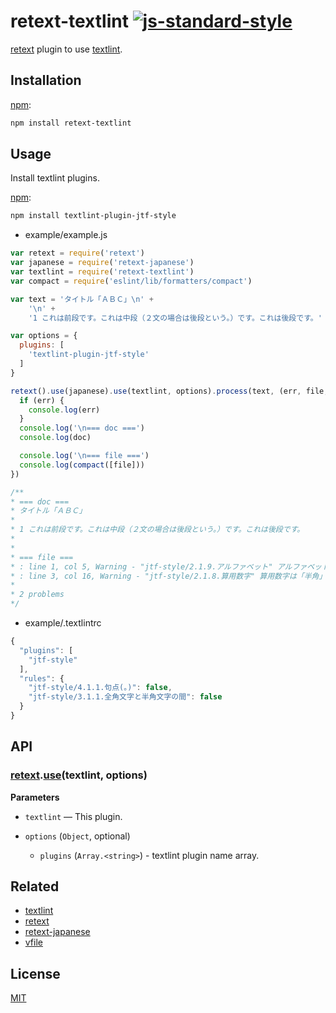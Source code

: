 # retext-textlint [![js-standard-style](https://img.shields.io/badge/code%20style-standard-brightgreen.svg?style=flat)](https://github.com/feross/standard)

[retext](https://github.com/wooorm/retext) plugin to use [textlint](https://github.com/azu/textlint).

## Installation

[npm](https://docs.npmjs.com/cli/install):

```bash
npm install retext-textlint
```

## Usage

Install textlint plugins.

[npm](https://docs.npmjs.com/cli/install):

```bash
npm install textlint-plugin-jtf-style
```

*   example/example.js

```javascript
var retext = require('retext')
var japanese = require('retext-japanese')
var textlint = require('retext-textlint')
var compact = require('eslint/lib/formatters/compact')

var text = 'タイトル「ＡＢＣ」\n' +
    '\n' +
    '1 これは前段です。これは中段（２文の場合は後段という。）です。これは後段です。'

var options = {
  plugins: [
    'textlint-plugin-jtf-style'
  ]
}

retext().use(japanese).use(textlint, options).process(text, (err, file, doc) => {
  if (err) {
    console.log(err)
  }
  console.log('\n=== doc ===')
  console.log(doc)

  console.log('\n=== file ===')
  console.log(compact([file]))
})

/**
* === doc ===
* タイトル「ＡＢＣ」
* 
* 1 これは前段です。これは中段（２文の場合は後段という。）です。これは後段です。
* 
* 
* === file ===
* : line 1, col 5, Warning - "jtf-style/2.1.9.アルファベット" アルファベットは「半角」で表記します。
* : line 3, col 16, Warning - "jtf-style/2.1.8.算用数字" 算用数字は「半角」で表記します。
* 
* 2 problems
*/
```

*   example/.textlintrc

```javascript
{
  "plugins": [
    "jtf-style"
  ],
  "rules": {
    "jtf-style/4.1.1.句点(。)": false,
    "jtf-style/3.1.1.全角文字と半角文字の間": false
  }
}
```

## API

### [retext](https://github.com/wooorm/retext).[use](https://github.com/wooorm/retext#retextuseplugin-options)\(textlint, options\)

**Parameters**

*   `textlint` — This plugin.
*   `options` (`Object`, optional)

    *   `plugins` (`Array.<string>`) - textlint plugin name array.

## Related

*   [textlint](https://github.com/azu/textlint)
*   [retext](https://github.com/wooorm/retext)
*   [retext-japanese](https://github.com/muraken720/retext-japanese)
*   [vfile](https://github.com/wooorm/vfile)

## License

[MIT](LICENSE)
